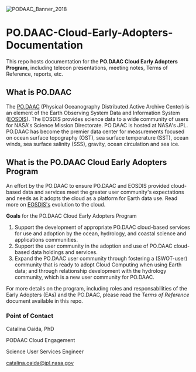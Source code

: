 ![PODAAC_Banner_2018](https://user-images.githubusercontent.com/51928352/61325806-5b63a480-a7ca-11e9-8b9c-716e0ac38324.jpeg)

# PO.DAAC-Cloud-Early-Adopters-Documentation
This repo hosts documentation for the **PO.DAAC Cloud Early Adopters Program**, including telecon presentations, meeting notes, Terms of Reference, reports, etc.

## What is PO.DAAC

The [PO.DAAC](https://podaac.jpl.nasa.gov/) (Physical Oceanography Distributed Active Archive Center) is an element of the Earth Observing System Data and Information System ([EOSDIS](https://earthdata.nasa.gov/)). The EOSDIS provides science data to a wide community of users for NASA's Science Mission Directorate. PO.DAAC is hosted at NASA's JPL. PO.DAAC has become the premier data center for measurements focused on ocean surface topography (OST), sea surface temperature (SST), ocean winds, sea surface salinity (SSS), gravity, ocean circulation and sea ice.

## What is the PO.DAAC Cloud Early Adopters Program

An effort by the PO.DAAC to ensure PO.DAAC and EOSDIS provided cloud-based data and services meet the greater user community's expectations and needs as it adopts the cloud as a platform for Earth data use. Read more on [EOSDIS's](https://earthdata.nasa.gov/eosdis/cloud-evolution) evolution to the cloud.

**Goals** for the PO.DAAC Cloud Early Adopters Program

1. Support the development of appropriate PO.DAAC cloud-based services for use and adoption by the ocean, hydrology, and coastal science and applications communities.
2. Support the user community in the adoption and use of PO.DAAC cloud-based data holdings and services.
3. Expand the PO.DAAC user community through fostering a (SWOT-user) community that is ready to adopt Cloud Computing when using Earth data; and through relationship development with the hydrology community, which is a new user community for PO.DAAC.

For more details on the program, including roles and responsabilities of the Early Adopters (EAs) and the PO.DAAC, please read the *Terms of Reference* document available in this repo.


### Point of Contact

Catalina Oaida, PhD

PODAAC Cloud Engagement

Science User Services Engineer

catalina.oaida@jpl.nasa.gov

